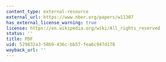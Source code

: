 ```yaml
---
content_type: external-resource
external_url: https://www.nber.org/papers/w11307
has_external_license_warning: true
license: https://en.wikipedia.org/wiki/All_rights_reserved
status: ''
title: PDF
uid: 529832a3-58b9-436c-bb57-fea6c947d178
wayback_url: ''
---
```

